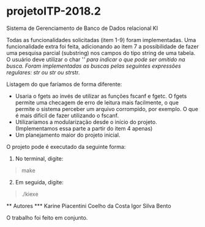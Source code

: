 # projetoITP-2018.2
Sistema de Gerenciamento de Banco de Dados relacional KI 

Todas as funcionalidades solicitadas (item 1-9) foram implementadas. 
Uma funcionalidade extra foi feita, adicionando ao item 7 a possibilidade de fazer uma pesquisa parcial (substring) nos campos do tipo string de uma tabela. O usuário deve utilizar o char '*' para indicar o que pode ser omitido na busca. Foram implementadas as buscas pelas seguintes expressões regulares: *str ou str* ou str*str.


Listagem do que faríamos de forma diferente:

* Usaria o fgets ao invés de utilizar as funções fscanf e fgetc. O fgets permite uma checagem de erro de leitura mais facilmente, o que permite o sistema perceber um arquivo corrompido, por exemplo. O que é mais difícil de fazer utilizando o fscanf.
* Utilizaríamos a modularização desde o início do projeto. (Implementamos essa parte a partir do item 4 apenas)
* Um planejamento maior do projeto inicial.

O projeto pode é executado da seguinte forma:
1. No terminal, digite:
> make

2. Em seguida, digite:
> ./kiexe


** Autores ***
Karine Piacentini Coelho da Costa
Igor Silva Bento

O trabalho foi feito em conjunto.
